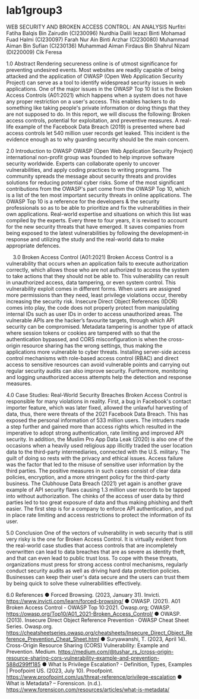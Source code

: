 # lab1group3
WEB SECURITY AND BROKEN ACCESS CONTROL: AN ANALYSIS
Nurfitri Fatiha Balqis Bin Zairudin (CI230096)
Nurdhia Dalili Iezazi Binti Mohamad Fuad Halmi (CI230097)
Farah Nur Ain Binti Arzhar (CI230080)
Muhammad Aiman Bin Sufian (CI230136)
Muhammad Aiman Firdaus Bin Shahrul Nizam (DI220009)
Cik Feresa

1.0	Abstract 
Rendering secureness online is of utmost significance for preventing undesired events. Most websites are readily capable of being attacked and the application of OWASP (Open Web Application Security Project) can serve as a tool to identify widespread security issues in web applications. One of the major issues in the OWASP Top 10 list is the Broken Access Controls (A01:2021) which happens when a system does not have any proper restriction on a user's access. This enables hackers to do something like taking people's private information or doing things that they are not supposed to do.
In this report, we will discuss the following: Broken access controls, potential for exploitation, and preventive measures. A real-life example of the Facebook Data Breach (2019) is presented where bad access controls let 540 million user records get leaked. This incident is the evidence enough as to why guarding security should be the main concern.

2.0	Introduction to OWASP 
OWASP (Open Web Application Security Project) international non-profit group was founded to help improve software security worldwide. Experts can collaborate openly to uncover vulnerabilities, and apply coding practices to writing programs. The community spreads the message about security threats and provides solutions for reducing potential cyber risks. Some of the most significant contributions from the OWASP's part come from the OWASP Top 10, which is a list of the ten most important security threats in online applications. The OWASP Top 10 is a reference for the developers & the security professionals so as to be able to prioritize and fix the vulnerabilities in their own applications. Real-world expertise and situations on which this list was compiled by the experts. Every three to four years, it is revised to account for the new security threats that have emerged. It saves companies from being exposed to the latest vulnerabilities by following the development-in response and utilizing the study and the real-world data to make appropriate defences.

 
3.0	Broken Access Control (A01:2021)
Broken Access Control is a vulnerability that occurs when an application fails to execute authorization correctly, which allows those who are not authorized to access the system to take actions that they should not be able to. This vulnerability can result in unauthorized access, data tampering, or even system control. This vulnerability exploit comes in different forms. When users are assigned more permissions than they need, least privilege violations occur, thereby increasing the security risk. Insecure Direct Object References (IDOR) comes into play, the code does not properly protect from manipulating internal IDs such as user IDs in order to access unauthorized areas. The vulnerable APIs are the hacker’s favourite targets, through which API security can be compromised. Metadata tampering is another type of attack where session tokens or cookies are tampered with so that the authentication bypassed, and CORS misconfiguration is when the cross-origin resource sharing has the wrong settings, thus making the applications more vulnerable to cyber threats.
Installing server-side access control mechanisms with role-based access control (RBAC) and direct access to sensitive resources can avoid vulnerable points and carrying out regular security audits can also improve security. Furthermore, monitoring and logging unauthorized access attempts help the detection and response measures.

4.0 Case Studies: Real-World Security Breaches
Broken Access Control is responsible for many violations in reality. First, a bug in Facebook's contact importer feature, which was later fixed, allowed the unlawful harvesting of data, thus, there were threats of the 2021 Facebook Data Breach. This has exposed the personal information of 533 million users. The intruders made a step further and gained more than access rights which resulted in the imperative to adopt strong authentication, rate limiting and improved API security.
In addition, the Muslim Pro App Data Leak (2020) is also one of the occasions when a heavily used religious app illicitly traded the user location data to the third-party intermediaries, connected with the U.S. military. The guilt of doing so rests with the privacy and ethical issues. Access failure was the factor that led to the misuse of sensitive user information by the third parties. The positive measures in such cases consist of clear data policies, encryption, and a more stringent policy for the third-party business.
The Clubhouse Data Breach (2021) yet again is another grave example of API security flaws causing 1.3 million user records to be tapped into without authorization. The chinks of the access of user data by third parties led to too great exposure of data and thus making phishing and theft easier. The first step is for a company to enforce API authentication, and put in place rate limiting and access restrictions to protect the information of its user.

5.0 Conclusion
One of the vectors of vulnerability in web security that is still very risky is the one for Broken Access Control. It is virtually evident from the real-world case studies that access controls that are incompletely overwritten can lead to data breaches that are as severe as identity theft, and that can even lead to public trust loss. To cope with these threats, organizations must press for strong access control mechanisms, regularly conduct security audits as well as driving hard data protection policies. Businesses can keep their user's data secure and the users can trust them by being quick to solve these vulnerabilities effectively.

6.0 References
●	Forced Browsing. (2023, January 31). Invicti. https://www.invicti.com/learn/forced-browsing/
●	OWASP. (2021). A01 Broken Access Control - OWASP Top 10:2021. Owasp.org; OWASP. https://owasp.org/Top10/A01_2021-Broken_Access_Control/
●	OWASP. (2013). Insecure Direct Object Reference Prevention · OWASP Cheat Sheet Series. Owasp.org. https://cheatsheetseries.owasp.org/cheatsheets/Insecure_Direct_Object_Reference_Prevention_Cheat_Sheet.html
●	Suryawanshi, T. (2023, April 14). Cross-Origin Resource Sharing (CORS) Vulnerability: Example and Prevention. Medium. https://medium.com/@tushar_rs_/cross-origin-resource-sharing-cors-vulnerability-example-and-prevention-588d299ff185
●	What Is Privilege Escalation? - Definition, Types, Examples | Proofpoint US. (2023, July 10). Proofpoint. https://www.proofpoint.com/us/threat-reference/privilege-escalation
●	What is Metadata? – Forensicon. (n.d.). https://www.forensicon.com/resources/articles/what-is-metadata/
